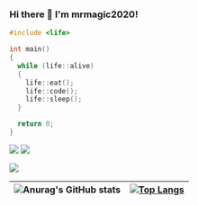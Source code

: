 ### Hi there 👋 I'm mrmagic2020!

``` cpp
#include <life>

int main()
{
  while (life::alive)
  {
    life::eat();
    life::code();
    life::sleep();
  }

  return 0;
}
```

[![](https://img.shields.io/badge/Game-Minecraft%20Bedrock-green?style=for-the-badge&logo=microsoft)](https://minecraft.net) [![](https://img.shields.io/badge/Game-OpenRCT2-orange?style=for-the-badge&logo=steam)](https://openrct2.org)

[![](https://img.shields.io/badge/Social-Discord-blueviolet?style=for-the-badge&logo=discord)](https://discord.com/users/:mrmagic2020)

|![Anurag's GitHub stats](https://forked-github-readme-stats-beta.vercel.app/api?username=mrmagic2020&count-private=true&show_icons=true&hide_border=true&theme=transparent&custom_title=My%20GitHub%20Stats&ring_color=fccf03) | [![Top Langs](https://forked-github-readme-stats-beta.vercel.app/api/top-langs/?username=mrmagic2020&langs_count=6&layout=compact&theme=transparent&hide_border=true&hide=ShaderLab,Roff,HLSL,Rich%20Text%20Format)](https://github.com/anuraghazra/github-readme-stats)|
| ------------- | ------------- |
